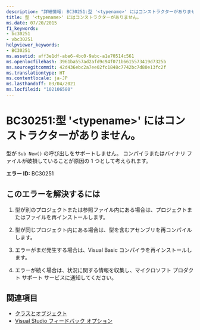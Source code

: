 ```yaml
---
description: "詳細情報: BC30251:型 '<typename>' にはコンストラクターがありません。"
title: 型 '<typename>' にはコンストラクターがありません。
ms.date: 07/20/2015
f1_keywords:
- bc30251
- vbc30251
helpviewer_keywords:
- BC30251
ms.assetid: aff3e1df-abe6-4bc0-9abc-a1e70514c561
ms.openlocfilehash: 3961ba557ad2afd9c94f071b6615573419d7325b
ms.sourcegitcommit: 42d436ebc2a7ee02fc1848c7742bc7d80e13fc2f
ms.translationtype: HT
ms.contentlocale: ja-JP
ms.lasthandoff: 03/04/2021
ms.locfileid: "102106580"
---
```

# <a name="bc30251-type-typename-has-no-constructors"></a>BC30251:型 '\<typename>' にはコンストラクターがありません。

型が `Sub New()` の呼び出しをサポートしません。 コンパイラまたはバイナリ ファイルが破損していることが原因の 1 つとして考えられます。

 **エラー ID:** BC30251

## <a name="to-correct-this-error"></a>このエラーを解決するには

1. 型が別のプロジェクトまたは参照ファイル内にある場合は、プロジェクトまたはファイルを再インストールします。

2. 型が同じプロジェクト内にある場合は、型を含むアセンブリを再コンパイルします。

3. エラーがまだ発生する場合は、Visual Basic コンパイラを再インストールします。

4. エラーが続く場合は、状況に関する情報を収集し、マイクロソフト プロダクト サポート サービスに通知してください。

## <a name="see-also"></a>関連項目

- [クラスとオブジェクト](../../programming-guide/language-features/objects-and-classes/index.md)
- [Visual Studio フィードバック オプション](/visualstudio/ide/feedback-options)
